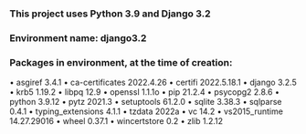 ### This project uses Python 3.9 and Django 3.2

### Environment name: django3.2

### Packages in environment, at the time of creation:

• asgiref 3.4.1
• ca-certificates 2022.4.26
• certifi 2022.5.18.1
• django 3.2.5
• krb5 1.19.2
• libpq 12.9
• openssl 1.1.1o
• pip 21.2.4
• psycopg2 2.8.6
• python 3.9.12
• pytz 2021.3
• setuptools 61.2.0
• sqlite 3.38.3
• sqlparse 0.4.1
• typing_extensions 4.1.1
• tzdata 2022a
• vc 14.2
• vs2015_runtime 14.27.29016
• wheel 0.37.1
• wincertstore 0.2
• zlib 1.2.12
